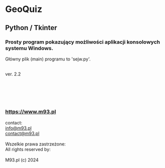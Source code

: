 # GeoQuiz
## Python / Tkinter
### Prosty program pokazujący możliwości aplikacji konsolowych systemu Windows.
Główny plik (main) programu to 'sejw.py'.

<br>ver. 2.2


<br><br>
----------------------
### https://www.m93.pl
contact:<br>
info@m93.pl<br>
contact@m93.pl<br><br>
Wszelkie prawa zastrzeżone:<br>
All rights reserved by:<br><br>
M93.pl (c) 2024
